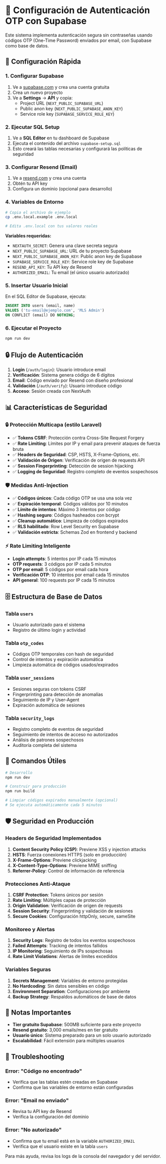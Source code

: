# 🔐 Configuración de Autenticación OTP con Supabase

Este sistema implementa autenticación segura sin contraseñas usando códigos OTP (One-Time Password) enviados por email, con Supabase como base de datos.

## 🚀 Configuración Rápida

### 1. Configurar Supabase

1. Ve a [supabase.com](https://supabase.com) y crea una cuenta gratuita
2. Crea un nuevo proyecto
3. Ve a **Settings** → **API** y copia:
   - Project URL (`NEXT_PUBLIC_SUPABASE_URL`)
   - Public anon key (`NEXT_PUBLIC_SUPABASE_ANON_KEY`)
   - Service role key (`SUPABASE_SERVICE_ROLE_KEY`)

### 2. Ejecutar SQL Setup

1. Ve a **SQL Editor** en tu dashboard de Supabase
2. Ejecuta el contenido del archivo `supabase-setup.sql`
3. Esto creará las tablas necesarias y configurará las políticas de seguridad

### 3. Configurar Resend (Email)

1. Ve a [resend.com](https://resend.com) y crea una cuenta
2. Obtén tu API key
3. Configura un dominio (opcional para desarrollo)

### 4. Variables de Entorno

```bash
# Copia el archivo de ejemplo
cp .env.local.example .env.local

# Edita .env.local con tus valores reales
```

**Variables requeridas:**

- `NEXTAUTH_SECRET`: Genera una clave secreta segura
- `NEXT_PUBLIC_SUPABASE_URL`: URL de tu proyecto Supabase
- `NEXT_PUBLIC_SUPABASE_ANON_KEY`: Public anon key de Supabase
- `SUPABASE_SERVICE_ROLE_KEY`: Service role key de Supabase
- `RESEND_API_KEY`: Tu API key de Resend
- `AUTHORIZED_EMAIL`: Tu email (el único usuario autorizado)

### 5. Insertar Usuario Inicial

En el SQL Editor de Supabase, ejecuta:

```sql
INSERT INTO users (email, name)
VALUES ('tu-email@ejemplo.com', 'MLS Admin')
ON CONFLICT (email) DO NOTHING;
```

### 6. Ejecutar el Proyecto

```bash
npm run dev
```

## 🔒 Flujo de Autenticación

1. **Login** (`/auth/login`): Usuario introduce email
2. **Verificación**: Sistema genera código de 6 dígitos
3. **Email**: Código enviado por Resend con diseño profesional
4. **Validación** (`/auth/verify`): Usuario introduce código
5. **Acceso**: Sesión creada con NextAuth

## 📊 Características de Seguridad

### 🔒 Protección Multicapa (estilo Laravel)

- ✅ **Tokens CSRF**: Protección contra Cross-Site Request Forgery
- ✅ **Rate Limiting**: Límites por IP y email para prevenir ataques de fuerza bruta
- ✅ **Headers de Seguridad**: CSP, HSTS, X-Frame-Options, etc.
- ✅ **Validación de Origen**: Verificación de origen de requests API
- ✅ **Session Fingerprinting**: Detección de session hijacking
- ✅ **Logging de Seguridad**: Registro completo de eventos sospechosos

### 🛡️ Medidas Anti-Injection

- ✅ **Códigos únicos**: Cada código OTP se usa una sola vez
- ✅ **Expiración temporal**: Códigos válidos por 10 minutos
- ✅ **Límite de intentos**: Máximo 3 intentos por código
- ✅ **Hashing seguro**: Códigos hasheados con bcrypt
- ✅ **Cleanup automático**: Limpieza de códigos expirados
- ✅ **RLS habilitado**: Row Level Security en Supabase
- ✅ **Validación estricta**: Schemas Zod en frontend y backend

### ⚡ Rate Limiting Inteligente

- **Login attempts**: 5 intentos por IP cada 15 minutos
- **OTP requests**: 3 códigos por IP cada 5 minutos
- **OTP por email**: 5 códigos por email cada hora
- **Verificación OTP**: 10 intentos por email cada 15 minutos
- **API general**: 100 requests por IP cada 15 minutos

## 🗄️ Estructura de Base de Datos

### Tabla `users`

- Usuario autorizado para el sistema
- Registro de último login y actividad

### Tabla `otp_codes`

- Códigos OTP temporales con hash de seguridad
- Control de intentos y expiración automática
- Limpieza automática de códigos usados/expirados

### Tabla `user_sessions`

- Sesiones seguras con tokens CSRF
- Fingerprinting para detección de anomalías
- Seguimiento de IP y User-Agent
- Expiración automática de sesiones

### Tabla `security_logs`

- Registro completo de eventos de seguridad
- Seguimiento de intentos de acceso no autorizados
- Análisis de patrones sospechosos
- Auditoría completa del sistema

## 🔧 Comandos Útiles

```bash
# Desarrollo
npm run dev

# Construir para producción
npm run build

# Limpiar códigos expirados manualmente (opcional)
# Se ejecuta automáticamente cada 5 minutos
```

## 🛡️ Seguridad en Producción

### Headers de Seguridad Implementados

1. **Content Security Policy (CSP)**: Previene XSS y injection attacks
2. **HSTS**: Fuerza conexiones HTTPS (solo en producción)
3. **X-Frame-Options**: Previene clickjacking
4. **X-Content-Type-Options**: Previene MIME sniffing
5. **Referrer-Policy**: Control de información de referencia

### Protecciones Anti-Ataque

1. **CSRF Protection**: Tokens únicos por sesión
2. **Rate Limiting**: Múltiples capas de protección
3. **Origin Validation**: Verificación de origen de requests
4. **Session Security**: Fingerprinting y validación de sesiones
5. **Secure Cookies**: Configuración httpOnly, secure, sameSite

### Monitoreo y Alertas

1. **Security Logs**: Registro de todos los eventos sospechosos
2. **Failed Attempts**: Tracking de intentos fallidos
3. **IP Monitoring**: Seguimiento de IPs sospechosas
4. **Rate Limit Violations**: Alertas de límites excedidos

### Variables Seguras

1. **Secrets Management**: Variables de entorno protegidas
2. **No Hardcoding**: Sin datos sensibles en código
3. **Environment Separation**: Configuraciones por ambiente
4. **Backup Strategy**: Respaldos automáticos de base de datos

## 📝 Notas Importantes

- **Tier gratuito Supabase**: 500MB suficiente para este proyecto
- **Resend gratuito**: 3,000 emails/mes en tier gratuito
- **Usuario único**: Sistema preparado para un solo usuario autorizado
- **Escalabilidad**: Fácil extensión para múltiples usuarios

## 🐛 Troubleshooting

### Error: "Código no encontrado"

- Verifica que las tablas estén creadas en Supabase
- Confirma que las variables de entorno están configuradas

### Error: "Email no enviado"

- Revisa tu API key de Resend
- Verifica la configuración del dominio

### Error: "No autorizado"

- Confirma que tu email está en la variable `AUTHORIZED_EMAIL`
- Verifica que el usuario existe en la tabla `users`

Para más ayuda, revisa los logs de la consola del navegador y del servidor.
